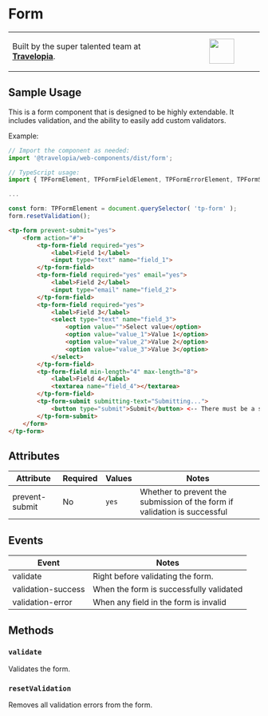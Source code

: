 # Form

<table width="100%">
	<tr>
		<td align="left" width="70%">
        <p>Built by the super talented team at <strong><a href="https://www.travelopia.com/work-with-us/">Travelopia</a></strong>.</p>
		</td>
		<td align="center" width="30%">
			<img src="https://www.travelopia.com/wp-content/themes/travelopia/assets/svg/logo-travelopia-circle.svg" width="50" />
		</td>
	</tr>
</table>

## Sample Usage

This is a form component that is designed to be highly extendable. It includes validation, and the ability to easily add custom validators.

Example:

```js
// Import the component as needed:
import '@travelopia/web-components/dist/form';

// TypeScript usage:
import { TPFormElement, TPFormFieldElement, TPFormErrorElement, TPFormSubmitElement } from '@travelopia/web-components';

...

const form: TPFormElement = document.querySelector( 'tp-form' );
form.resetValidation();
```

```html
<tp-form prevent-submit="yes">
	<form action="#">
		<tp-form-field required="yes">
			<label>Field 1</label>
			<input type="text" name="field_1">
		</tp-form-field>
		<tp-form-field required="yes" email="yes">
			<label>Field 2</label>
			<input type="email" name="field_2">
		</tp-form-field>
		<tp-form-field required="yes">
			<label>Field 3</label>
			<select type="text" name="field_3">
				<option value="">Select value</option>
				<option value="value_1">Value 1</option>
				<option value="value_2">Value 2</option>
				<option value="value_3">Value 3</option>
			</select>
		</tp-form-field>
		<tp-form-field min-length="4" max-length="8">
			<label>Field 4</label>
			<textarea name="field_4"></textarea>
		</tp-form-field>
		<tp-form-submit submitting-text="Submitting...">
			<button type="submit">Submit</button> <-- There must be a submit button inside this component
		</tp-form-submit>
	</form>
</tp-form>
```

## Attributes

| Attribute      | Required | Values | Notes                                                                     |
|----------------|----------|--------|---------------------------------------------------------------------------|
| prevent-submit | No       | `yes`  | Whether to prevent the submission of the form if validation is successful |

## Events

| Event              | Notes                                   |
|--------------------|-----------------------------------------|
| validate           | Right before validating the form.       |
| validation-success | When the form is successfully validated |
| validation-error   | When any field in the form is invalid   |

## Methods

### `validate`

Validates the form.

### `resetValidation`

Removes all validation errors from the form.
